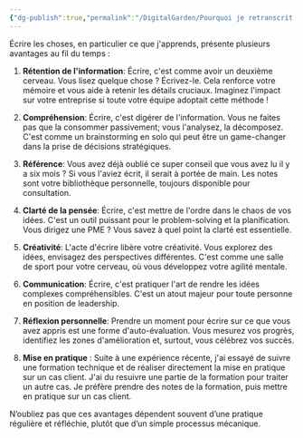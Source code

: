 ```yaml
---
{"dg-publish":true,"permalink":"/DigitalGarden/Pourquoi je retranscrit ce que j'apprends/"}
---
```


Écrire les choses, en particulier ce que j'apprends, présente plusieurs avantages au fil du temps :

  1. **Rétention de l'information**: Écrire, c'est comme avoir un deuxième cerveau. Vous lisez quelque chose ? Écrivez-le. Cela renforce votre mémoire et vous aide à retenir les détails cruciaux. Imaginez l'impact sur votre entreprise si toute votre équipe adoptait cette méthode !
   
2. **Compréhension**: Écrire, c'est digérer de l'information. Vous ne faites pas que la consommer passivement; vous l'analysez, la décomposez. C'est comme un brainstorming en solo qui peut être un game-changer dans la prise de décisions stratégiques.
3. **Référence**: Vous avez déjà oublié ce super conseil que vous avez lu il y a six mois ? Si vous l'aviez écrit, il serait à portée de main. Les notes sont votre bibliothèque personnelle, toujours disponible pour consultation.
4. **Clarté de la pensée**: Écrire, c'est mettre de l'ordre dans le chaos de vos idées. C'est un outil puissant pour le problem-solving et la planification. Vous dirigez une PME ? Vous savez à quel point la clarté est essentielle.
5. **Créativité**: L'acte d'écrire libère votre créativité. Vous explorez des idées, envisagez des perspectives différentes. C'est comme une salle de sport pour votre cerveau, où vous développez votre agilité mentale.
6. **Communication**: Écrire, c'est pratiquer l'art de rendre les idées complexes compréhensibles. C'est un atout majeur pour toute personne en position de leadership.
7. **Réflexion personnelle**: Prendre un moment pour écrire sur ce que vous avez appris est une forme d'auto-évaluation. Vous mesurez vos progrès, identifiez les zones d'amélioration et, surtout, vous célébrez vos succès.
8. **Mise en pratique** : Suite à une expérience récente, j'ai essayé de suivre une formation technique et de réaliser directement la mise en pratique sur un cas client. J'ai du resuivre une partie de la formation pour traiter un autre cas. Je préfère prendre des notes de la formation, puis mettre en pratique sur un cas client. 

N’oubliez pas que ces avantages dépendent souvent d’une pratique régulière et réfléchie, plutôt que d’un simple processus mécanique.

